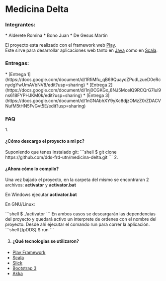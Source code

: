 <h1>Medicina Delta</h1>

<h3>Integrantes:</h3>
* Alderete Romina
* Bono Juan 
* De Gesus Martin

El proyecto esta realizado con el framework web [Play](https://www.playframework.com/).<br>
Este sirve para desarrollar aplicaciones web tanto en [Java](https://www.java.com/es/) como en [Scala](http://www.scala-lang.org/).


<h3>Entregas:</h3>
* [Entrega 1](https://docs.google.com/document/d/1RfiMfu_qB69QuaycZPudLzueD0eRcnydgYwUmAVbNV8/edit?usp=sharing)
* [Entrega 2](https://docs.google.com/document/d/1nj0CGKGx_8NJ5McelQ9RCQrG7lul9ns618FYPHJKM0k/edit?usp=sharing)
* [Entrega 3](https://docs.google.com/document/d/1nGNAbhXY9yXc8djzOMzZ0rZDACVNufM5tHN5FvGvt5E/edit?usp=sharing)

<h3>FAQ</h3>
1. <h4><b>¿Cómo descargo el proyecto a mi pc?</b></h4>
  Suponiendo que tenes instalado git:
  ```shell
  $ git clone https://github.com/dds-frd-utn/medicina-delta.git
  ```
2. <h4><b>¿Ahora cómo lo compilo?</b></h4>
  Una vez bajado el proyecto, en la carpeta del mismo se encontraran 2 archivos: <b>activator</b> y <b>activator.bat</b>
  <p>En Windows ejecutar <b>activator.bat</b></p>
  <p>En GNU/Linux:</p>
  ```shell
  $ ./activator 
  ```
  En ambos casos se descargarán las dependencias del proyecto y quedará activo un interprete de ordenes con el nombre del      proyecto. Desde ahi ejecutar el comando run para correr la aplicación.
  ```shell
  [tpDDS] $ run
  ```

3. <h4><b>¿Qué tecnologias se utilizaron?</b></h4>
  * [Play Framework](https://www.playframework.com)
  * [Scala](http://www.scala-lang.org/)
  * [Slick](http://slick.typesafe.com/)
  * [Bootstrap 3](http://getbootstrap.com/)
  * [Akka](http://akka.io/)


